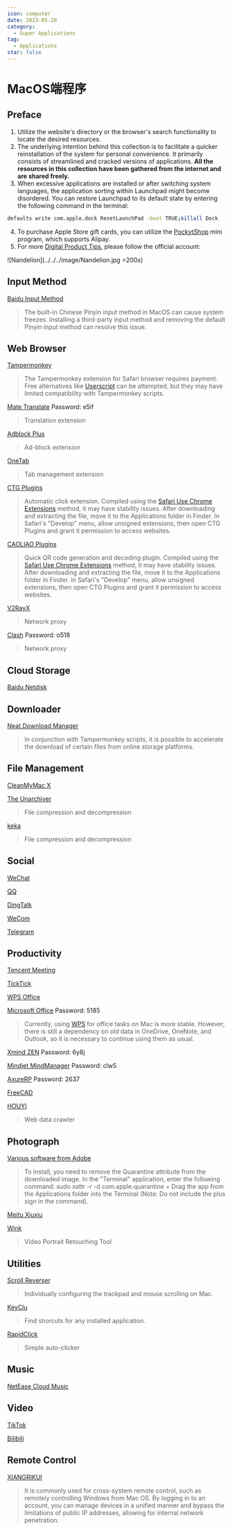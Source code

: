 ```yaml
---
icon: computer
date: 2023-05-28
category:
  - Super Applications
tag:
  - Applications
star: false
---
```


# MacOS端程序

## Preface

1. Utilize the website's directory or the browser's search functionality to locate the desired resources.
2. The underlying intention behind this collection is to facilitate a quicker reinstallation of the system for personal convenience. It primarily consists of streamlined and cracked versions of applications. **All the resources in this collection have been gathered from the internet and are shared freely.**
3. When excessive applications are installed or after switching system languages, the application sorting within Launchpad might become disordered. You can restore Launchpad to its default state by entering the following command in the terminal:
```bash
defaults write com.apple.dock ResetLaunchPad -bool TRUE;killall Dock
```
4. To purchase Apple Store gift cards, you can utilize the [PockytShop](https://ur.alipay.com/_3XGfO0S4VxjNAVEYpUfAUy) mini program, which supports Alipay.
5. For more [Digital Product Tips](https://mp.weixin.qq.com/mp/appmsgalbum?__biz=Mzg5MDg3NzYwNg==&action=getalbum&album_id=2686321010140561411#wechat_redirect), please follow the official account:

![Nandelion](../../../image/Nandelion.jpg =200x)

## Input Method

[Baidu Input Method](https://srf.baidu.com/input/mac.html)
> The built-in Chinese Pinyin input method in MacOS can cause system freezes. Installing a third-party input method and removing the default Pinyin input method can resolve this issue.

## Web Browser

[Tampermonkey](https://www.tampermonkey.net/)
> The Tampermonkey extension for Safari browser requires payment. Free alternatives like [Userscript](https://apps.apple.com/cn/app/userscripts/id1463298887) can be attempted, but they may have limited compatibility with Tampermonkey scripts.

[Mate Translate](https://pan.baidu.com/s/1Fsly81nou7JDvCzdr-qEig?pwd=e5if) Password: e5if
> Translation extension

[Adblock Plus](https://apps.apple.com/cn/app/adblock-plus-for-safari-abp/id1432731683?mt=12)
> Ad-block extension

[OneTab](https://apps.apple.com/cn/app/onetab/id1540160809?l=en-GB&mt=12)
> Tab management extension

[CTG Plugins](https://wwbs.lanzoub.com/iNE8616y3h5c)
> Automatic click extension. Compiled using the [Safari Use Chrome Extensions](https://mp.weixin.qq.com/s?__biz=Mzg5MDg3NzYwNg==&mid=2247484122&idx=1&sn=4232742cb84a9ad916f2b8e61b837b01&chksm=cfd4a113f8a328056db550cab3d96b1cebea05f7c817a19fe7b6eae79db4428648083c37e7b5#rd) method, it may have stability issues. After downloading and extracting the file, move it to the Applications folder in Finder. In Safari's "Develop" menu, allow unsigned extensions, then open CTG Plugins and grant it permission to access websites.

[CAOLIAO Plugins](https://wwbs.lanzoub.com/ix0N316y3hbi)
> Quick QR code generation and decoding plugin. Compiled using the [Safari Use Chrome Extensions](https://mp.weixin.qq.com/s?__biz=Mzg5MDg3NzYwNg==&mid=2247484122&idx=1&sn=4232742cb84a9ad916f2b8e61b837b01&chksm=cfd4a113f8a328056db550cab3d96b1cebea05f7c817a19fe7b6eae79db4428648083c37e7b5#rd) method, it may have stability issues. After downloading and extracting the file, move it to the Applications folder in Finder. In Safari's "Develop" menu, allow unsigned extensions, then open CTG Plugins and grant it permission to access websites.

[V2RayX](https://github.com/Cenmrev/V2RayX)
> Network proxy

[Clash](https://pan.baidu.com/s/1J3EMUt4acLSaAKv_ErVoFA?pwd=o518) Password: o518
> Network proxy

## Cloud Storage

[Baidu Netdisk](https://yun.baidu.com/download)

## Downloader

[Neat Download Manager](https://www.neatdownloadmanager.com/index.php/en/)
> In conjunction with Tampermonkey scripts, it is possible to accelerate the download of certain files from online storage platforms.

## File Management

[CleanMyMac X](https://apps.apple.com/cn/app/cleanmymac-x/id1339170533)

[The Unarchiver](https://theunarchiver.com/)
> File compression and decompression

[keka](https://www.keka.io/en/)
> File compression and decompression

## Social

[WeChat](https://weixin.qq.com/)

[QQ](https://im.qq.com/macqq/index.shtml)

[DingTalk](https://page.dingtalk.com/wow/z/dingtalk/simple/ddhomedownload#/)

[WeCom](https://work.weixin.qq.com/?from=openApi#indexDownload)

[Telegram](https://telegram.org/apps)

## Productivity

[Tencent Meeting](https://meeting.tencent.com/download/)

[TickTick](https://www.dida365.com/about/download)

[WPS Office](https://platform.wps.cn/)

[Microsoft Office](https://url33.ctfile.com/f/16266733-814867415-2648c8?p=5185) Password: 5185
> Currently, using [WPS](https://platform.wps.cn/) for office tasks on Mac is more stable. However, there is still a dependency on old data in OneDrive, OneNote, and Outlook, so it is necessary to continue using them as usual.

[Xmind ZEN](https://pan.baidu.com/s/18MdtibgnC-rKhF8VFiyM1A?pwd=6y8j) Password: 6y8j

[Mindjet MindManager](https://pan.baidu.com/s/1Ldq8UHtAwRBoqxPqTMPbEw?pwd=clw5) Password: clw5

[AxureRP](https://url50.ctfile.com/f/16615350-857924676-313741?p=2637) Password: 2637

[FreeCAD](https://www.freecad.org)

[HOUYI](https://www.houyicaiji.com/)
> Web data crawler

## Photograph

[Various software from Adobe](https://flowus.cn/share/ab4b6b86-34a6-4aa0-a679-b4a221b8e41d)
> To install, you need to remove the Quarantine attribute from the downloaded image. In the "Terminal" application, enter the following command: sudo xattr -r -d com.apple.quarantine + Drag the app from the Applications folder into the Terminal (Note: Do not include the plus sign in the command).

[Meitu Xiuxiu](https://mt.meipai.com/)

[Wink](https://wink.meitu.com/)
> Video Portrait Retouching Tool

## Utilities

[Scroll Reverser](https://pilotmoon.com/scrollreverser/)
> Individually configuring the trackpad and mouse scrolling on Mac.

[KeyClu](https://github.com/Anze/KeyCluCask/releases)
> Find shorcuts for any installed application.

[RapidClick](https://apps.apple.com/us/app/rapidclick/id419891002)
> Simple auto-clicker

## Music

[NetEase Cloud Music](https://apps.apple.com/cn/app/%E7%BD%91%E6%98%93%E4%BA%91%E9%9F%B3%E4%B9%90/id944848654?mt=12)

## Video

[TikTok](https://www.tiktok.com/)

[Bilibili](https://apps.apple.com/cn/app/%E5%93%94%E5%93%A9%E5%93%94%E5%93%A9hd-%E5%BC%B9%E5%B9%95%E7%95%AA%E5%89%A7%E7%9B%B4%E6%92%AD%E9%AB%98%E6%B8%85%E8%A7%86%E9%A2%91/id1093486973)

## Remote Control

[XIANGRIKUI](https://sunlogin.oray.com/)
> It is commonly used for cross-system remote control, such as remotely controlling Windows from Mac OS. By logging in to an account, you can manage devices in a unified manner and bypass the limitations of public IP addresses, allowing for internal network penetration.
